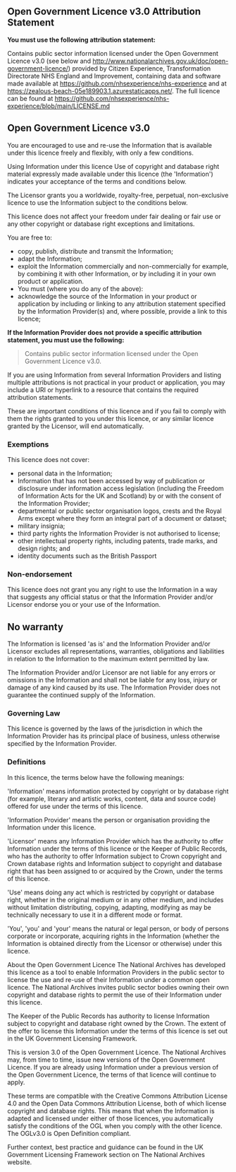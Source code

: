 ## Open Government Licence v3.0 Attribution Statement 

**You must use the following attribution statement:**

Contains public sector information licensed under the Open Government Licence v3.0 (see below and
http://www.nationalarchives.gov.uk/doc/open-government-licence/) provided by Citizen Experience, Transformation Directorate 
NHS England and Improvement, containing data and software made available at
https://github.com/nhsexperience/nhs-experience and at https://zealous-beach-05e189903.1.azurestaticapps.net/. The full 
licence can be found at https://github.com/nhsexperience/nhs-experience/blob/main/LICENSE.md


## Open Government Licence v3.0

You are encouraged to use and re-use the Information that is available under this licence freely and flexibly, with only a few conditions.

Using Information under this licence
Use of copyright and database right material expressly made available under this licence (the 'Information') indicates your acceptance of the terms and conditions below.

The Licensor grants you a worldwide, royalty-free, perpetual, non-exclusive licence to use the Information subject to the conditions below.

This licence does not affect your freedom under fair dealing or fair use or any other copyright or database right exceptions and limitations.

You are free to:
- copy, publish, distribute and transmit the Information;
- adapt the Information;
- exploit the Information commercially and non-commercially for example, by combining it with other Information, or by including it in your own product or application.
- You must (where you do any of the above):
- acknowledge the source of the Information in your product or application by including or linking to any attribution statement specified by the Information Provider(s) and, where possible, provide a link to this licence;
 
**If the Information Provider does not provide a specific attribution statement, you must use the following:**

> Contains public sector information licensed under the Open Government Licence v3.0.

If you are using Information from several Information Providers and listing multiple attributions is not practical in your product or application, you may include a URI or hyperlink to a resource that contains the required attribution statements.

These are important conditions of this licence and if you fail to comply with them the rights granted to you under this licence, or any similar licence granted by the Licensor, will end automatically.

### Exemptions
This licence does not cover:

- personal data in the Information;
-  Information that has not been accessed by way of publication or disclosure under information access legislation (including the Freedom of Information Acts for the UK and Scotland) by or with the consent of the Information Provider;
- departmental or public sector organisation logos, crests and the Royal Arms except where they form an integral part of a document or dataset;
- military insignia;
- third party rights the Information Provider is not authorised to license;
- other intellectual property rights, including patents, trade marks, and design rights; and
- identity documents such as the British Passport

### Non-endorsement
This licence does not grant you any right to use the Information in a way that suggests any official status or that the Information Provider and/or Licensor endorse you or your use of the Information.

## No warranty
The Information is licensed 'as is' and the Information Provider and/or Licensor excludes all representations, warranties, obligations and liabilities in relation to the Information to the maximum extent permitted by law.

The Information Provider and/or Licensor are not liable for any errors or omissions in the Information and shall not be liable for any loss, injury or damage of any kind caused by its use. The Information Provider does not guarantee the continued supply of the Information.

### Governing Law
This licence is governed by the laws of the jurisdiction in which the Information Provider has its principal place of business, unless otherwise specified by the Information Provider.

### Definitions
In this licence, the terms below have the following meanings:

'Information' means information protected by copyright or by database right (for example, literary and artistic works, content, data and source code) offered for use under the terms of this licence.

'Information Provider' means the person or organisation providing the Information under this licence.

'Licensor' means any Information Provider which has the authority to offer Information under the terms of this licence or the Keeper of Public Records, who has the authority to offer Information subject to Crown copyright and Crown database rights and Information subject to copyright and database right that has been assigned to or acquired by the Crown, under the terms of this licence.

'Use' means doing any act which is restricted by copyright or database right, whether in the original medium or in any other medium, and includes without limitation distributing, copying, adapting, modifying as may be technically necessary to use it in a different mode or format.

'You', 'you' and 'your' means the natural or legal person, or body of persons corporate or incorporate, acquiring rights in the Information (whether the Information is obtained directly from the Licensor or otherwise) under this licence.

About the Open Government Licence
The National Archives has developed this licence as a tool to enable Information Providers in the public sector to license the use and re-use of their Information under a common open licence. The National Archives invites public sector bodies owning their own copyright and database rights to permit the use of their Information under this licence.

The Keeper of the Public Records has authority to license Information subject to copyright and database right owned by the Crown. The extent of the offer to license this Information under the terms of this licence is set out in the UK Government Licensing Framework.

This is version 3.0 of the Open Government Licence. The National Archives may, from time to time, issue new versions of the Open Government Licence. If you are already using Information under a previous version of the Open Government Licence, the terms of that licence will continue to apply.

These terms are compatible with the Creative Commons Attribution License 4.0 and the Open Data Commons Attribution License, both of which license copyright and database rights. This means that when the Information is adapted and licensed under either of those licences, you automatically satisfy the conditions of the OGL when you comply with the other licence. The OGLv3.0 is Open Definition compliant.

Further context, best practice and guidance can be found in the UK Government Licensing Framework section on The National Archives website.